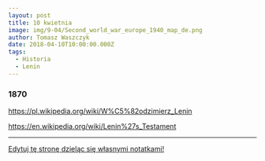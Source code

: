 ```yaml
---
layout: post
title: 10 kwietnia
image: img/9-04/Second_world_war_europe_1940_map_de.png
author: Tomasz Waszczyk
date: 2018-04-10T10:00:00.000Z
tags:
  - Historia
  - Lenin
---
```


### 1870

https://pl.wikipedia.org/wiki/W%C5%82odzimierz_Lenin

https://en.wikipedia.org/wiki/Lenin%27s_Testament

---

<a href="https://github.com/TomaszWaszczyk/historia.waszczyk.com/edit/master/src/content/april-10.md" target="_blank">Edytuj tę stronę dzieląc się własnymi notatkami!</a>
